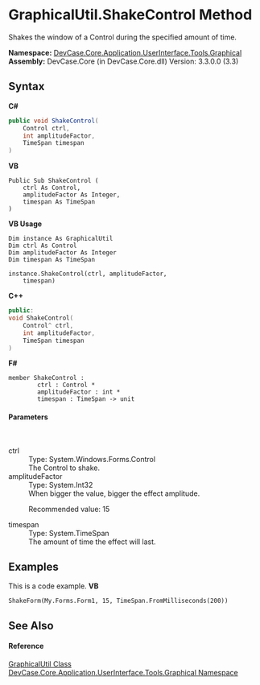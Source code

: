 # GraphicalUtil.ShakeControl Method 
 

Shakes the window of a Control during the specified amount of time.

**Namespace:**&nbsp;<a href="N_DevCase_Core_Application_UserInterface_Tools_Graphical">DevCase.Core.Application.UserInterface.Tools.Graphical</a><br />**Assembly:**&nbsp;DevCase.Core (in DevCase.Core.dll) Version: 3.3.0.0 (3.3)

## Syntax

**C#**<br />
``` C#
public void ShakeControl(
	Control ctrl,
	int amplitudeFactor,
	TimeSpan timespan
)
```

**VB**<br />
``` VB
Public Sub ShakeControl ( 
	ctrl As Control,
	amplitudeFactor As Integer,
	timespan As TimeSpan
)
```

**VB Usage**<br />
``` VB Usage
Dim instance As GraphicalUtil
Dim ctrl As Control
Dim amplitudeFactor As Integer
Dim timespan As TimeSpan

instance.ShakeControl(ctrl, amplitudeFactor, 
	timespan)
```

**C++**<br />
``` C++
public:
void ShakeControl(
	Control^ ctrl, 
	int amplitudeFactor, 
	TimeSpan timespan
)
```

**F#**<br />
``` F#
member ShakeControl : 
        ctrl : Control * 
        amplitudeFactor : int * 
        timespan : TimeSpan -> unit 

```


#### Parameters
&nbsp;<dl><dt>ctrl</dt><dd>Type: System.Windows.Forms.Control<br />The Control to shake.</dd><dt>amplitudeFactor</dt><dd>Type: System.Int32<br />When bigger the value, bigger the effect amplitude. 

 Recommended value: 15</dd><dt>timespan</dt><dd>Type: System.TimeSpan<br />The amount of time the effect will last.</dd></dl>

## Examples
This is a code example. 
**VB**<br />
``` VB
ShakeForm(My.Forms.Form1, 15, TimeSpan.FromMilliseconds(200))
```


## See Also


#### Reference
<a href="T_DevCase_Core_Application_UserInterface_Tools_Graphical_GraphicalUtil">GraphicalUtil Class</a><br /><a href="N_DevCase_Core_Application_UserInterface_Tools_Graphical">DevCase.Core.Application.UserInterface.Tools.Graphical Namespace</a><br />